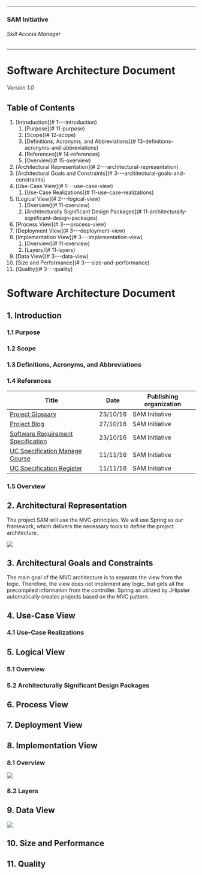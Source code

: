 * * *

### SAM Initiative

###### Skill Access Manager

* * *

# Software Architecture Document

###### Version 1.0

## Table of Contents

1.  [Introduction](# 1---introduction)
    1.  [Purpose](# 11-purpose)
    2.  [Scope](# 12-scope)
    3.  [Definitions, Acronyms, and Abbreviations](# 13-definitions-acronyms-and-abbreviations)
    4.  [References](# 14-references)
    5.  [Overview](# 15-overview)
2.  [Architectural Representation](# 2---architectural-representation)
3.  [Architectural Goals and Constraints](# 3---architectural-goals-and-constraints)
4.  [Use-Case View](# 1---use-case-view)
    1.  [Use-Case Realizations](# 11-use-case-realizations)
5.  [Logical View](# 2---logical-view)
    1.  [Overview](# 11-overview)
    2.  [Architecturally Significant Design Packages](# 11-architecturally-significant-design-packages)
6.  [Process View](# 3---process-view)
7.  [Deployment View](# 3---deployment-view)
8.  [Implementation View](# 3---implementation-view)
    1.  [Overview](# 11-overview)
    2.  [Layers](# 11-layers)
9.  [Data View](# 3---data-view)
10.  [Size and Performance](# 3---size-and-performance)
11.  [Quality](# 3---quality)

# Software Architecture Document

## 1\. Introduction

### 1.1 Purpose

### 1.2 Scope

### 1.3 Definitions, Acronyms, and Abbreviations

### 1.4 References

| Title | Date | Publishing organization |
| --- | --- | --- |
| [Project Glossary](https://eynorey.visualstudio.com/SAM%20-%20Smartify%20The%20World/_apps/hub/agile-extensions.wiki.wiki#/wiki/ProjectGlossary) | 23/10/16 | SAM Initiative |
| [Project Blog](https://smartifytheworld.wordpress.com/) | 27/10/16 | SAM Initiative |
| [Software Requirement Specification](https://eynorey.visualstudio.com/SAM%20-%20Smartify%20The%20World/_apps/hub/agile-extensions.wiki.wiki#/docs/SRS) | 23/10/16 | SAM Initiative |
| [UC Specification Manage Course](https://eynorey.visualstudio.com/SAM%20-%20Smartify%20The%20World/_apps/hub/agile-extensions.wiki.wiki#/docs/UC-Specification-ManageCourse) | 11/11/16 | SAM Initiative |
| [UC Specification Register](https://eynorey.visualstudio.com/SAM%20-%20Smartify%20The%20World/_apps/hub/agile-extensions.wiki.wiki#/docs/UC-Specification-Register) | 11/11/16 | SAM Initiative |

### 1.5 Overview

## 2\. Architectural Representation

The project SAM will use the MVC-principles. We will use Spring as our framework, which delivers the necessary tools to define the project architecture.

![](spring-mvc.jpeg)

## 3\. Architectural Goals and Constraints

The main goal of the MVC architecture is to separate the view from the logic. Therefore, the view does not implement any logic, but gets all the precompiled information from the controller. Spring as utilized by JHipster automatically creates projects based on the MVC pattern.

## 4\. Use-Case View

### 4.1 Use-Case Realizations

## 5\. Logical View

### 5.1 Overview

### 5.2 Architecturally Significant Design Packages

## 6\. Process View

## 7\. Deployment View

## 8\. Implementation View

### 8.1 Overview

![](cd_classes.png)

### 8.2 Layers

## 9\. Data View

![](cd_db.png)

## 10\. Size and Performance

## 11\. Quality